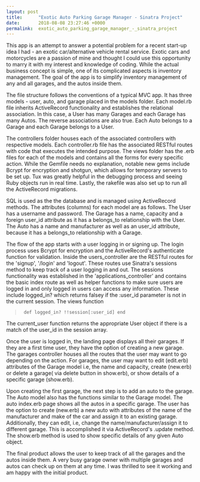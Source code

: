 ```yaml
---
layout: post
title:      "Exotic Auto Parking Garage Manager - Sinatra Project"
date:       2018-08-08 23:27:46 +0000
permalink:  exotic_auto_parking_garage_manager_-_sinatra_project
---
```


This app is an attempt to answer a potential problem for a recent start-up idea I had - an exotic car/alternative vehicle rental service. Exotic cars and motorcycles are a passion of mine and thought I could use this opportunity to marry it with my interest and knowledge of coding. While the actual business concept is simple, one of its complicated aspects is inventory management. The goal of the app is to simplify inventory management of any and all garages, and the autos inside them.

The file structure follows the conventions of a typical MVC app. It has three models - user, auto, and garage placed in the models folder. Each model.rb file inherits ActiveRecord functionality and establishes the relational association. In this case, a User has many Garages and each Garage has many Autos. The reverse associations are also true. Each Auto belongs to a Garage and each Garage belongs to a User.

The controllers folder houses each of the associated controllers with respective models. Each controller.rb file has the associated RESTful routes with code that executes the intended purpose. The views folder has the .erb files for each of the models and contains all the forms for every specific action. While the Gemfile needs no explanation, notable new gems include Bcrypt for encryption and shotgun, which allows for temporary servers to be set up. Tux was greatly helpful in the debugging process and seeing Ruby objects run in real time. Lastly, the rakefile was also set up to run all the ActiveRecord migrations.

SQL is used as the the database and is managed using ActiveRecord methods. The attributes (columns) for each model are as follows. The User has a username and password. The Garage has a name, capacity and a foreign user_id attribute as it has a belongs_to relationship with the User. The Auto has a name and manufacturer as well as an user_id attribute, because it has a belongs_to relationship with a Garage.

The flow of the app starts with a user logging in or signing up. The login process uses Bcrypt for encryption and the ActiveRecord's authenticate function for validation. Inside the users_controller are the RESTful routes for the 'signup',  '/login' and 'logout'. These routes use Sinatra's sessions method to keep track of a user logging in and out. The sessions functionality was established in the 'applications_controller' and contains the basic index route as well as helper functions to make sure users are logged in and only logged in users can access any information. These include logged_in? which returns falsey if the :user_id parameter is not in the current session. The views function

> `  def logged_in?
>       !!session[:user_id]
>     end
> `

The current_user function returns the appropriate User object if there is a match of the user_id in the session array. 

Once the user is logged in, the landing page displays all their garages. If they are a first time user, they have the option of creating a new garage. The garages controller houses all the routes that the user may want to go depending on the action. For garages, the user may want to edit (edit.erb) attributes of the Garage model i.e, the name and capacity, create (new.erb) or delete a garage( via delete button in show.erb), or show details of  a specific garage (show.erb).

Upon creating the first garage, the next step is to add an auto to the garage. The Auto model also has the functions similar to the Garage model. The auto index.erb page shows all the autos in a specific garage. The user has the option to create (new.erb) a new auto with attributes of the name of the manufacturer and make of the car and assign it to an existing garage. Additionally, they can edit, i.e, change the name/manufacturer/assign it to different garage. This is accomplished it via ActiveRecord's .update method. The show.erb method is used to show specific details of any given Auto object.

The final product allows the user to keep track of all the garages and the autos inside them. A very busy garage owner with multiple garages and autos can check up on them at any time. I was thrilled to see it working and am happy with the initial product.








